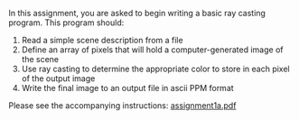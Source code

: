 In this assignment, you are asked to begin writing a basic ray casting program. 
This program should: 
1. Read a simple scene description from a file
2. Define an array of pixels that will hold a computer-generated image of the scene
3. Use ray casting to determine the appropriate color to store in each pixel of the output image
4. Write the final image to an output file in ascii PPM format

Please see the accompanying instructions: [assignment1a.pdf](https://drive.google.com/file/d/1OEGEQ923rDBsMrEX2b0wX9Cy7vBG-rMG/view?usp=sharing)
